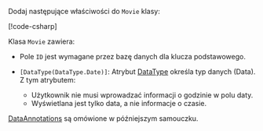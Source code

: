<!-- THIS INCLUDE USED BY MVC AND RP -->
Dodaj następujące właściwości do `Movie` klasy:

[!code-csharp[](~/tutorials/razor-pages/razor-pages-start/sample/RazorPagesMovie22/Models/Movie.cs?name=snippet1)]

Klasa `Movie` zawiera:

* Pole `ID` jest wymagane przez bazę danych dla klucza podstawowego.
* `[DataType(DataType.Date)]`: Atrybut [DataType](/dotnet/api/microsoft.aspnetcore.mvc.dataannotations.internal.datatypeattributeadapter) określa typ danych (Data). Z tym atrybutem:

  * Użytkownik nie musi wprowadzać informacji o godzinie w polu daty.
  * Wyświetlana jest tylko data, a nie informacje o czasie.

[DataAnnotations](/dotnet/api/system.componentmodel.dataannotations) są omówione w późniejszym samouczku.
